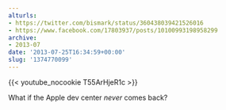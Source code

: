 ```yaml
---
alturls:
- https://twitter.com/bismark/status/360438039421526016
- https://www.facebook.com/17803937/posts/10100993198958299
archive:
- 2013-07
date: '2013-07-25T16:34:59+00:00'
slug: '1374770099'
---
```


{{< youtube_nocookie T55ArHjeR1c >}}

What if the Apple dev center *never* comes back?

